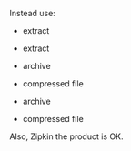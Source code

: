 Instead use:

- extract

- extract

- archive
- compressed file

- archive
- compressed file

Also, Zipkin the product is OK.
